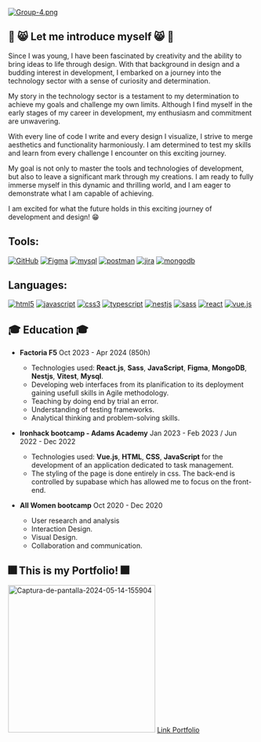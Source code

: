[![Group-4.png](https://i.postimg.cc/MHJ6H74k/Group-4.png)](https://postimg.cc/mzVf6HBV)
## :feet: :smile_cat: Let me introduce myself :smile_cat: :feet:
Since I was young, I have been fascinated by creativity and the ability to bring ideas to life through design. With that background in design and a budding interest in development, I embarked on a journey into the technology sector with a sense of curiosity and determination.

My story in the technology sector is a testament to my determination to achieve my goals and challenge my own limits. Although I find myself in the early stages of my career in development, my enthusiasm and commitment are unwavering.

With every line of code I write and every design I visualize, I strive to merge aesthetics and functionality harmoniously. I am determined to test my skills and learn from every challenge I encounter on this exciting journey.

My goal is not only to master the tools and technologies of development, but also to leave a significant mark through my creations. I am ready to fully immerse myself in this dynamic and thrilling world, and I am eager to demonstrate what I am capable of achieving.

I am excited for what the future holds in this exciting journey of development and design! :grin:

## Tools:
<a href='https://github.com/shivamkapasia0' target="_blank"><img alt='GitHub' src='https://img.shields.io/badge/github-100000?style=for-the-badge&logo=GitHub&logoColor=white&labelColor=black&color=black'/></a> <a href='https://github.com/shivamkapasia0' target="_blank"><img alt='Figma' src='https://img.shields.io/badge/Figma-100000?style=for-the-badge&logo=Figma&logoColor=white&labelColor=F24E1E&color=F24E1E'/></a> <a href='#' target="_blank"><img alt='mysql' src='https://img.shields.io/badge/Mysql-100000?style=for-the-badge&logo=mysql&logoColor=white&labelColor=4479A1&color=4479A1'/></a> <a href='https://github.com/shivamkapasia0' target="_blank"><img alt='postman' src='https://img.shields.io/badge/postman-100000?style=for-the-badge&logo=postman&logoColor=white&labelColor=FF6C37&color=FF6C37'/></a> <a href='#' target="_blank"><img alt='jira' src='https://img.shields.io/badge/jira-100000?style=for-the-badge&logo=jira&logoColor=white&labelColor=0052CC&color=0052CC'/></a> <a href='#' target="_blank"><img alt='mongodb' src='https://img.shields.io/badge/mongodb-100000?style=for-the-badge&logo=mongodb&logoColor=white&labelColor=47A248&color=47A248'/></a>

## Languages:
<a href='#' target="_blank"><img alt='html5' src='https://img.shields.io/badge/html5-100000?style=for-the-badge&logo=html5&logoColor=FFFFFF&labelColor=E34F26&color=E34F26'/></a> <a href='#' target="_blank"><img alt='javascript' src='https://img.shields.io/badge/javascript-100000?style=for-the-badge&logo=javascript&logoColor=000000&labelColor=F7DF1E&color=F7DF1E'/></a> <a href='#' target="_blank"><img alt='css3' src='https://img.shields.io/badge/css3-100000?style=for-the-badge&logo=css3&logoColor=FFFFFF&labelColor=1572B6&color=1572B6'/></a> <a href='#' target="_blank"><img alt='typescript' src='https://img.shields.io/badge/typescript-100000?style=for-the-badge&logo=typescript&logoColor=white&labelColor=3178C6&color=3178C6'/></a> <a href='#' target="_blank"><img alt='nestjs' src='https://img.shields.io/badge/nestjs-100000?style=for-the-badge&logo=nestjs&logoColor=white&labelColor=E0234E&color=E0234E'/></a> <a href='#' target="_blank"><img alt='sass' src='https://img.shields.io/badge/sass-100000?style=for-the-badge&logo=sass&logoColor=white&labelColor=CC6699&color=CC6699'/></a> <a href='#' target="_blank"><img alt='react' src='https://img.shields.io/badge/react-100000?style=for-the-badge&logo=react&logoColor=white&labelColor=61DAFB&color=61DAFB'/></a> <a href='#' target="_blank"><img alt='vue.js' src='https://img.shields.io/badge/vuejs-100000?style=for-the-badge&logo=vue.js&logoColor=white&labelColor=4FC08D&color=4FC08D'/></a>

## :mortar_board: Education :mortar_board:
* **Factoria F5**
  Oct 2023 - Apr 2024 (850h)
  * Technologies used: **React.js**, **Sass**, **JavaScript**, **Figma**,
 **MongoDB**, **Nestjs**, **Vitest**,  **Mysql**.
  * Developing web interfaces from its planification to its
 deployment gaining usefull skills in Agile methodology.
  * Teaching by doing end by trial an error.
  * Understanding of testing frameworks.
  * Analytical thinking and problem-solving skills.

* **Ironhack bootcamp - Adams Academy**
  Jan 2023 - Feb 2023 / Jun 2022 - Dec 2022 
  * Technologies used: **Vue.js**, **HTML**, **CSS**, **JavaScript** for the
 development of an application dedicated to task
 management. 
  * The styling of the page is done entirely in css. The back-end is
 controlled by supabase which has allowed me to focus on the
 front-end.

* **All Women bootcamp**
  Oct 2020 - Dec 2020 
  * User research and analysis
  * Interaction Design.
  * Visual Design.
  * Collaboration and communication. 

## :fireworks: This is my Portfolio! :fireworks:
<a href='https://postimg.cc/jL9NYYmz' target='_blank'><img src='https://i.postimg.cc/jL9NYYmz/Captura-de-pantalla-2024-05-14-155904.png' border='0' width='300' alt='Captura-de-pantalla-2024-05-14-155904'/></a>
[Link Portfolio](https://portfolio-belen-alonso-peral.vercel.app/)


